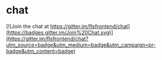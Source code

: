 # chat

[![Join the chat at https://gitter.im/flsfrontend/chat](https://badges.gitter.im/Join%20Chat.svg)](https://gitter.im/flsfrontend/chat?utm_source=badge&utm_medium=badge&utm_campaign=pr-badge&utm_content=badge)
